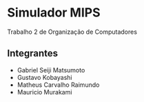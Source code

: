 # Simulador MIPS
Trabalho 2 de Organização de Computadores

## Integrantes
* Gabriel Seiji Matsumoto
* Gustavo Kobayashi
* Matheus Carvalho Raimundo
* Mauricio Murakami

